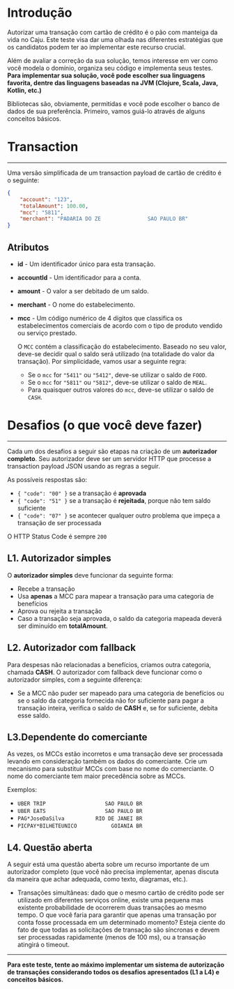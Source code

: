 # Introdução

Autorizar uma transação com cartão de crédito é o pão com manteiga da vida no Caju. Este teste visa dar uma olhada nas diferentes estratégias que os candidatos podem ter ao implementar este recurso crucial.

Além de avaliar a correção da sua solução, temos interesse em ver como você modela o domínio, organiza seu código e implementa seus testes. **Para implementar sua solução, você pode escolher sua linguagens favorita, dentre das linguagens baseadas na JVM (Clojure, Scala, Java, Kotlin, etc.)**

Bibliotecas são, obviamente, permitidas e você pode escolher o banco de dados de sua preferência.
Primeiro, vamos guiá-lo através de alguns conceitos básicos.

# Transaction

---

Uma versão simplificada de um transaction payload de cartão de crédito é o seguinte:

```json
{
	"account": "123",
	"totalAmount": 100.00,
	"mcc": "5811",
	"merchant": "PADARIA DO ZE               SAO PAULO BR"
}
```

## Atributos

- **id** - Um identificador único para esta transação.
- **accountId** - Um identificador para a conta.
- **amount** - O valor a ser debitado de um saldo.
- **merchant** - O nome do estabelecimento.
- **mcc** - Um código numérico de 4 dígitos que classifica os estabelecimentos
  comerciais de acordo com o tipo de produto vendido ou serviço prestado.

  O `MCC` contém a classificação do estabelecimento. Baseado no seu valor, deve-se
  decidir qual o saldo será utilizado (na totalidade do valor da transação). Por
  simplicidade, vamos usar a seguinte regra:

    - Se o `mcc` for `"5411"` ou `"5412"`, deve-se utilizar o saldo de `FOOD`.
    - Se o `mcc` for `"5811"` ou `"5812"`, deve-se utilizar o saldo de `MEAL`.
    - Para quaisquer outros valores do `mcc`, deve-se utilizar o saldo de `CASH`.

# Desafios (o que você deve fazer)

---

Cada um dos desafios a seguir são etapas na criação de um **autorizador completo**. Seu autorizador deve ser um servidor HTTP que processe a transaction payload JSON usando as regras a seguir.

As possíveis respostas são:

- `{ "code": "00" }` se a transação é **aprovada**
- `{ "code": "51" }` se a transação é **rejeitada**, porque não tem saldo suficiente
- `{ "code": "07" }` se acontecer qualquer outro problema que impeça a transação de ser processada

O HTTP Status Code é sempre `200`

## L1. Autorizador simples

O **autorizador simples** deve funcionar da seguinte forma:
-  Recebe a transação
-  Usa **apenas** a MCC para mapear a transação para uma categoria de benefícios
-  Aprova ou rejeita a transação
-  Caso a transação seja aprovada, o saldo da categoria mapeada deverá ser diminuído em **totalAmount**.

## L2. Autorizador com fallback

Para despesas não relacionadas a benefícios, criamos outra categoria, chamada **CASH**.
O autorizador com fallback deve funcionar como o autorizador simples, com a seguinte diferença:
- Se a MCC não puder ser mapeado para uma categoria de benefícios ou se o saldo da categoria fornecida não for suficiente para pagar a transação inteira, verifica o saldo de **CASH** e, se for suficiente, debita esse saldo.

## L3.Dependente do comerciante

As vezes, os MCCs estão incorretos e uma transação deve ser processada levando em consideração também os dados do comerciante. Crie um mecanismo para substituir MCCs com base no nome do comerciante. O nome do comerciante tem maior precedência sobre as MCCs.

Exemplos:

- `UBER TRIP                   SAO PAULO BR`
- `UBER EATS                   SAO PAULO BR`
- `PAG*JoseDaSilva          RIO DE JANEI BR`
- `PICPAY*BILHETEUNICO           GOIANIA BR`

## L4. Questão aberta

A seguir está uma questão aberta sobre um recurso importante de um autorizador completo (que você não precisa implementar, apenas discuta da maneira que achar adequada, como texto, diagramas, etc.).

- Transações simultâneas: dado que o mesmo cartão de crédito pode ser utilizado em diferentes serviços online, existe uma pequena mas existente probabilidade de ocorrerem duas transações ao mesmo tempo. O que você faria para garantir que apenas uma transação por conta fosse processada em um determinado momento? Esteja ciente do fato de que todas as solicitações de transação são síncronas e devem ser processadas rapidamente (menos de 100 ms), ou a transação atingirá o timeout.

---

**Para este teste, tente ao máximo implementar um sistema de autorização de transações considerando todos os desafios apresentados (L1 a L4) e conceitos básicos.** 
